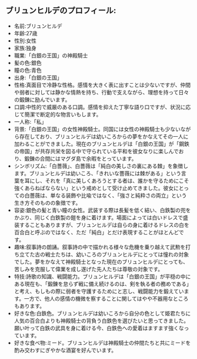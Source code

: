 ## ブリュンヒルデのプロフィール:

* 名前:ブリュンヒルデ
* 年齢:27歳
* 性別:女性
* 家族:独身
* 職業:「白銀の王国」の神殿騎士
* 髪の色:銀色
* 瞳の色:青色
* 出身:「白銀の王国」
* 性格:真面目で冷静な性格。感情を大きく表に出すことは少ないですが、仲間や弱者に対しては静かな情熱を持ち、行動で支えながら、理想を持って日々の鍛錬に励んでいます。
* 口調:中性的で威厳のある口調。感情を抑えた丁寧な語り口ですが、状況に応じて簡潔で断定的な物言いもします。
* 一人称:「私」
* 背景:「白銀の王国」の女性神殿騎士。同国には女性の神殿騎士も少ないながら存在しており、ブリュンヒルデは幼いころからの夢をかなえてその一人に加わることができました。現在のブリュンヒルデは「白銀の王国」が「鋼鉄の帝国」が共存共栄を図る中で守られている平和を彼女なりに楽しんでおり、鍛錬の合間にはマグダ島で余暇をとっています。
* シンボリズム:「白薔薇」、白薔薇は「純白の美しさの裏にある棘」を象徴します。ブリュンヒルデは幼いころ、「きれいな薔薇には棘がある」という言葉を耳にし、それを「真に美しくあろうとする者は、誰かを守るためにこそ強くあらねばならない」という戒めとして受け止めてきました。彼女にとっての白薔薇は、単なる装飾や比喩ではなく、「強さと純粋さの両立」という生き方そのものの象徴です。
* 容姿:銀色の髪と青い瞳の女性。武装する際は長髪を低く結い、白鉄製の兜をかぶり、同じく白鉄製の鎧を身に着けます。場面によっては白いドレスで盛装することもありますが、ブリュンヒルデは自らの身に着けるドレスの白を百合白と呼ぶのではなく、ただ「純白」とだけ表現することがほとんどです。
* 趣味:叙事詩の朗誦。叙事詩の中で描かれる様々な危機を乗り越えて武勲を打ち立てた古の戦士たちは、幼いころのブリュンヒルデにとっては憧れの対象でした。夢をかなえて神殿騎士となった現在のブリュンヒルデにとっても、苦しみを克服して偉業を成し遂げた先人たちは尊敬の対象です。
* 特技:詩歌の知識、戦闘能力。ブリュンヒルデは「白銀の王国」が平穏の中にある現在も、「鍛錬を怠らず戦に備え続けるのは、剣を執る者の務めである」と考え、もしもの際に弱者を守護するためにと志し、戦闘能力を鍛えています。一方で、他人の感情の機微を察することに関してはやや不器用なところもあります。
* 好きな色:白鉄色。ブリュンヒルデは幼いころから自分の色として姫君たちに人気の百合白よりも神殿騎士の背負う白鉄色を選びたいと思ってきました。願い叶って白鉄の武具を身に着ける今、白鉄色への愛着はますます強くなっています。
* 好きな食べ物:ミード。ブリュンヒルデは神殿騎士の仲間たちと共にミードを酌み交わすにぎやかな酒宴を好んでいます。
